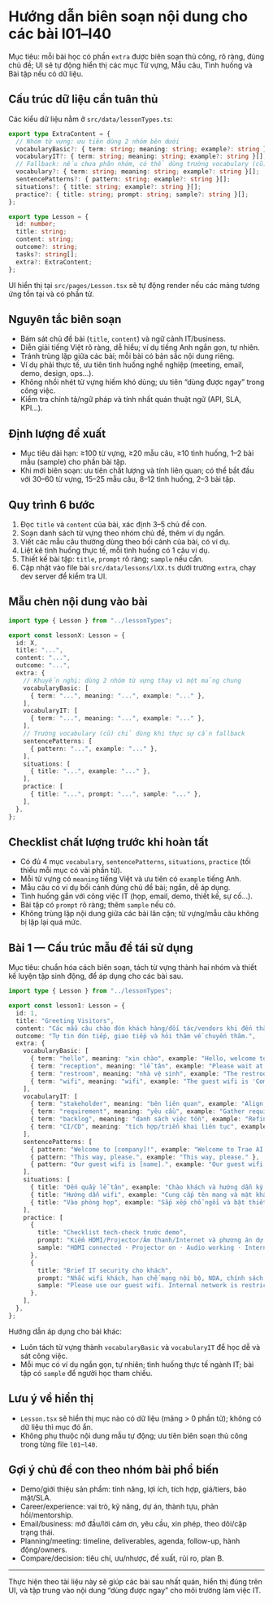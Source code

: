 # Hướng dẫn biên soạn nội dung cho các bài l01–l40

Mục tiêu: mỗi bài học có phần `extra` được biên soạn thủ công, rõ ràng, đúng chủ đề; UI sẽ tự động hiển thị các mục Từ vựng, Mẫu câu, Tình huống và Bài tập nếu có dữ liệu.

## Cấu trúc dữ liệu cần tuân thủ

Các kiểu dữ liệu nằm ở `src/data/lessonTypes.ts`:

```ts
export type ExtraContent = {
  // Nhóm từ vựng: ưu tiên dùng 2 nhóm bên dưới
  vocabularyBasic?: { term: string; meaning: string; example?: string }[]; // từ vựng cơ bản
  vocabularyIT?: { term: string; meaning: string; example?: string }[];     // từ vựng chuyên ngành IT
  // Fallback: nếu chưa phân nhóm, có thể dùng trường vocabulary (cũ)
  vocabulary?: { term: string; meaning: string; example?: string }[];
  sentencePatterns?: { pattern: string; example?: string }[];
  situations?: { title: string; example?: string }[];
  practice?: { title: string; prompt: string; sample?: string }[];
};

export type Lesson = {
  id: number;
  title: string;
  content: string;
  outcome?: string;
  tasks?: string[];
  extra?: ExtraContent;
};
```

UI hiển thị tại `src/pages/Lesson.tsx` sẽ tự động render nếu các mảng tương ứng tồn tại và có phần tử.

## Nguyên tắc biên soạn

- Bám sát chủ đề bài (`title`, `content`) và ngữ cảnh IT/business.
- Diễn giải tiếng Việt rõ ràng, dễ hiểu; ví dụ tiếng Anh ngắn gọn, tự nhiên.
- Tránh trùng lặp giữa các bài; mỗi bài có bản sắc nội dung riêng.
- Ví dụ phải thực tế, ưu tiên tình huống nghề nghiệp (meeting, email, demo, design, ops...).
- Không nhồi nhét từ vựng hiếm khó dùng; ưu tiên “dùng được ngay” trong công việc.
- Kiểm tra chính tả/ngữ pháp và tính nhất quán thuật ngữ (API, SLA, KPI…).

## Định lượng đề xuất

- Mục tiêu dài hạn: ≥100 từ vựng, ≥20 mẫu câu, ≥10 tình huống, 1–2 bài mẫu (sample) cho phần bài tập.
- Khi mới biên soạn: ưu tiên chất lượng và tính liên quan; có thể bắt đầu với 30–60 từ vựng, 15–25 mẫu câu, 8–12 tình huống, 2–3 bài tập.

## Quy trình 6 bước

1) Đọc `title` và `content` của bài, xác định 3–5 chủ đề con.
2) Soạn danh sách từ vựng theo nhóm chủ đề, thêm ví dụ ngắn.
3) Viết các mẫu câu thường dùng theo bối cảnh của bài, có ví dụ.
4) Liệt kê tình huống thực tế, mỗi tình huống có 1 câu ví dụ.
5) Thiết kế bài tập: `title`, `prompt` rõ ràng; `sample` nếu cần.
6) Cập nhật vào file bài `src/data/lessons/lXX.ts` dưới trường `extra`, chạy dev server để kiểm tra UI.

## Mẫu chèn nội dung vào bài

```ts
import type { Lesson } from "../lessonTypes";

export const lessonX: Lesson = {
  id: X,
  title: "...",
  content: "...",
  outcome: "...",
  extra: {
    // Khuyến nghị: dùng 2 nhóm từ vựng thay vì một mảng chung
    vocabularyBasic: [
      { term: "...", meaning: "...", example: "..." },
    ],
    vocabularyIT: [
      { term: "...", meaning: "...", example: "..." },
    ],
    // Trường vocabulary (cũ) chỉ dùng khi thực sự cần fallback
    sentencePatterns: [
      { pattern: "...", example: "..." },
    ],
    situations: [
      { title: "...", example: "..." },
    ],
    practice: [
      { title: "...", prompt: "...", sample: "..." },
    ],
  },
};
```

## Checklist chất lượng trước khi hoàn tất

- Có đủ 4 mục `vocabulary`, `sentencePatterns`, `situations`, `practice` (tối thiểu mỗi mục có vài phần tử).
- Mỗi từ vựng có `meaning` tiếng Việt và ưu tiên có `example` tiếng Anh.
- Mẫu câu có ví dụ bối cảnh đúng chủ đề bài; ngắn, dễ áp dụng.
- Tình huống gắn với công việc IT (họp, email, demo, thiết kế, sự cố...).
- Bài tập có `prompt` rõ ràng; thêm `sample` nếu có.
- Không trùng lặp nội dung giữa các bài lân cận; từ vựng/mẫu câu không bị lặp lại quá mức.

## Bài 1 — Cấu trúc mẫu để tái sử dụng

Mục tiêu: chuẩn hóa cách biên soạn, tách từ vựng thành hai nhóm và thiết kế luyện tập sinh động, để áp dụng cho các bài sau.

```ts
import type { Lesson } from "../lessonTypes";

export const lesson1: Lesson = {
  id: 1,
  title: "Greeting Visitors",
  content: "Các mẫu câu chào đón khách hàng/đối tác/vendors khi đến thăm công ty.",
  outcome: "Tự tin đón tiếp, giao tiếp và hỏi thăm về chuyến thăm.",
  extra: {
    vocabularyBasic: [
      { term: "hello", meaning: "xin chào", example: "Hello, welcome to our office!" },
      { term: "reception", meaning: "lễ tân", example: "Please wait at the reception." },
      { term: "restroom", meaning: "nhà vệ sinh", example: "The restroom is on the left." },
      { term: "wifi", meaning: "wifi", example: "The guest wifi is 'Company-Guest'." },
    ],
    vocabularyIT: [
      { term: "stakeholder", meaning: "bên liên quan", example: "Align stakeholders before kickoff." },
      { term: "requirement", meaning: "yêu cầu", example: "Gather requirements in discovery phase." },
      { term: "backlog", meaning: "danh sách việc tồn", example: "Refine backlog every sprint." },
      { term: "CI/CD", meaning: "tích hợp/triển khai liên tục", example: "Enable CI/CD pipelines." },
    ],
    sentencePatterns: [
      { pattern: "Welcome to [company]!", example: "Welcome to Trae AI!" },
      { pattern: "This way, please.", example: "This way, please." },
      { pattern: "Our guest wifi is [name].", example: "Our guest wifi is Company-Guest." },
    ],
    situations: [
      { title: "Đến quầy lễ tân", example: "Chào khách và hướng dẫn ký tên nhận badge." },
      { title: "Hướng dẫn wifi", example: "Cung cấp tên mạng và mật khẩu." },
      { title: "Vào phòng họp", example: "Sắp xếp chỗ ngồi và bật thiết bị trình chiếu." },
    ],
    practice: [
      {
        title: "Checklist tech-check trước demo",
        prompt: "Kiểm HDMI/Projector/Âm thanh/Internet và phương án dự phòng.",
        sample: "HDMI connected · Projector on · Audio working · Internet stable · Backup ready",
      },
      {
        title: "Brief IT security cho khách",
        prompt: "Nhắc wifi khách, hạn chế mạng nội bộ, NDA, chính sách chụp ảnh.",
        sample: "Please use our guest wifi. Internal network is restricted. NDA signing at front desk.",
      },
    ],
  },
};
```

Hướng dẫn áp dụng cho bài khác:
- Luôn tách từ vựng thành `vocabularyBasic` và `vocabularyIT` để học dễ và sát công việc.
- Mỗi mục có ví dụ ngắn gọn, tự nhiên; tình huống thực tế ngành IT; bài tập có `sample` để người học tham chiếu.

## Lưu ý về hiển thị

- `Lesson.tsx` sẽ hiển thị mục nào có dữ liệu (mảng > 0 phần tử); không có dữ liệu thì mục đó ẩn.
- Không phụ thuộc nội dung mẫu tự động; ưu tiên biên soạn thủ công trong từng file `l01`–`l40`.

## Gợi ý chủ đề con theo nhóm bài phổ biến

- Demo/giới thiệu sản phẩm: tính năng, lợi ích, tích hợp, giá/tiers, bảo mật/SLA.
- Career/experience: vai trò, kỹ năng, dự án, thành tựu, phản hồi/mentorship.
- Email/business: mở đầu/lời cảm ơn, yêu cầu, xin phép, theo dõi/cặp trạng thái.
- Planning/meeting: timeline, deliverables, agenda, follow-up, hành động/owners.
- Compare/decision: tiêu chí, ưu/nhược, đề xuất, rủi ro, plan B.

---

Thực hiện theo tài liệu này sẽ giúp các bài sau nhất quán, hiển thị đúng trên UI, và tập trung vào nội dung “dùng được ngay” cho môi trường làm việc IT.